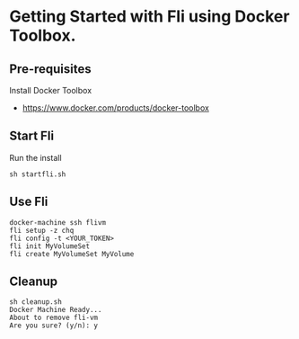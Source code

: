 # Getting Started with Fli using Docker Toolbox.

## Pre-requisites

Install Docker Toolbox 
 - https://www.docker.com/products/docker-toolbox

## Start Fli

Run the install

```
sh startfli.sh
```

## Use Fli

```
docker-machine ssh flivm
fli setup -z chq
fli config -t <YOUR_TOKEN>
fli init MyVolumeSet
fli create MyVolumeSet MyVolume
```

## Cleanup

```
sh cleanup.sh
Docker Machine Ready...
About to remove fli-vm
Are you sure? (y/n): y
```
